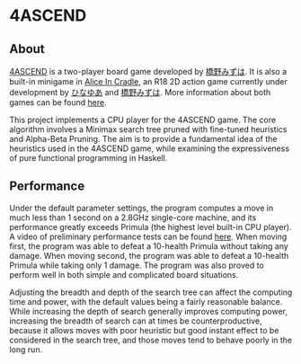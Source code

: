 # 4ASCEND

## About

[4ASCEND](https://unityroom.com/games/4ascend) is a two-player board game developed by [橋野みずは](https://x.com/HashinoMizuha). It is also a built-in minigame in [Alice In Cradle](https://aliceincradle.com), an R18 2D action game currently under development by [ひなゆあ](https://x.com/hinayua_r18) and [橋野みずは](https://x.com/HashinoMizuha). More information about both games can be found [here](https://nanamehacha.dev).

This project implements a CPU player for the 4ASCEND game. The core algorithm involves a Minimax search tree pruned with fine-tuned heuristics and Alpha-Beta Pruning. The aim is to provide a fundamental idea of the heuristics used in the 4ASCEND game, while examining the expressiveness of pure functional programming in Haskell.

## Performance

Under the default parameter settings, the program computes a move in much less than 1 second on a 2.8GHz single-core machine, and its performance greatly exceeds Primula (the highest level built-in CPU player). A video of preliminary performance tests can be found [here](https://www.bilibili.com/video/BV1qjySYHEfv). When moving first, the program was able to defeat a 10-health Primula without taking any damage. When moving second, the program was able to defeat a 10-health Primula while taking only 1 damage. The program was also proved to perform well in both simple and complicated board situations.

Adjusting the breadth and depth of the search tree can affect the computing time and power, with the default values being a fairly reasonable balance. While increasing the depth of search generally improves computing power, increasing the breadth of search can at times be counterproductive, because it allows moves with poor heuristic but good instant effect to be considered in the search tree, and those moves tend to behave poorly in the long run.
